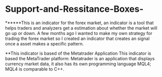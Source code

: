 # Support-and-Ressitance-Boxes-
******This is an indicator for the forex market, an indicator is a tool that helps traders and analyzers get a estimation about whether the market will go up or down. A few months ago I wanted to make my own strategy for trading the forex market so I created an indicator that  creates an signal once a asset makes a specific pattern. 

**This indicator is based of the Metatrader Application  This indicator is based the MetaTrader platform:  Metatrader is an application that displays currency market data, it also has its own programming language MQL4; MQL4 is comparable to C++.  


